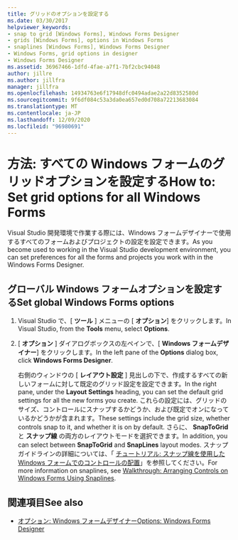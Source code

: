 ```yaml
---
title: グリッドのオプションを設定する
ms.date: 03/30/2017
helpviewer_keywords:
- snap to grid [Windows Forms], Windows Forms Designer
- grids [Windows Forms], options in Windows Forms
- snaplines [Windows Forms], Windows Forms Designer
- Windows Forms, grid options in designer
- Windows Forms Designer
ms.assetid: 36967466-1dfd-4fae-a7f1-7bf2cbc94048
author: jillre
ms.author: jillfra
manager: jillfra
ms.openlocfilehash: 14934763e6f17948dfc0494adae2a22d8352580d
ms.sourcegitcommit: 9f6df084c53a3da0ea657ed0d708a72213683084
ms.translationtype: MT
ms.contentlocale: ja-JP
ms.lasthandoff: 12/09/2020
ms.locfileid: "96980691"
---
```

# <a name="how-to-set-grid-options-for-all-windows-forms"></a><span data-ttu-id="b2f25-102">方法: すべての Windows フォームのグリッドオプションを設定する</span><span class="sxs-lookup"><span data-stu-id="b2f25-102">How to: Set grid options for all Windows Forms</span></span>

<span data-ttu-id="b2f25-103">Visual Studio 開発環境で作業する際には、Windows フォームデザイナーで使用するすべてのフォームおよびプロジェクトの設定を設定できます。</span><span class="sxs-lookup"><span data-stu-id="b2f25-103">As you become used to working in the Visual Studio development environment, you can set preferences for all the forms and projects you work with in the Windows Forms Designer.</span></span>

## <a name="set-global-windows-forms-options"></a><span data-ttu-id="b2f25-104">グローバル Windows フォームオプションを設定する</span><span class="sxs-lookup"><span data-stu-id="b2f25-104">Set global Windows Forms options</span></span>

1. <span data-ttu-id="b2f25-105">Visual Studio で、[ **ツール** ] メニューの [ **オプション**] をクリックします。</span><span class="sxs-lookup"><span data-stu-id="b2f25-105">In Visual Studio, from the **Tools** menu, select **Options**.</span></span>

2. <span data-ttu-id="b2f25-106">[ **オプション** ] ダイアログボックスの左ペインで、[ **Windows フォームデザイナー**] をクリックします。</span><span class="sxs-lookup"><span data-stu-id="b2f25-106">In the left pane of the **Options** dialog box, click **Windows Forms Designer**.</span></span>

   <span data-ttu-id="b2f25-107">右側のウィンドウの [ **レイアウト設定** ] 見出しの下で、作成するすべての新しいフォームに対して既定のグリッド設定を設定できます。</span><span class="sxs-lookup"><span data-stu-id="b2f25-107">In the right pane, under the **Layout Settings** heading, you can set the default grid settings for all the new forms you create.</span></span> <span data-ttu-id="b2f25-108">これらの設定には、グリッドのサイズ、コントロールにスナップするかどうか、および既定でオンになっているかどうかが含まれます。</span><span class="sxs-lookup"><span data-stu-id="b2f25-108">These settings include the grid size, whether controls snap to it, and whether it is on by default.</span></span> <span data-ttu-id="b2f25-109">さらに、 **SnapToGrid** と **スナップ線** の両方のレイアウトモードを選択できます。</span><span class="sxs-lookup"><span data-stu-id="b2f25-109">In addition, you can select between **SnapToGrid** and **SnapLines** layout modes.</span></span> <span data-ttu-id="b2f25-110">スナップガイドラインの詳細については、「 [チュートリアル: スナップ線を使用した Windows フォームでのコントロールの配置](walkthrough-arranging-controls-on-windows-forms-using-snaplines.md)」を参照してください。</span><span class="sxs-lookup"><span data-stu-id="b2f25-110">For more information on snaplines, see [Walkthrough: Arranging Controls on Windows Forms Using Snaplines](walkthrough-arranging-controls-on-windows-forms-using-snaplines.md).</span></span>

## <a name="see-also"></a><span data-ttu-id="b2f25-111">関連項目</span><span class="sxs-lookup"><span data-stu-id="b2f25-111">See also</span></span>

- [<span data-ttu-id="b2f25-112">オプション: Windows フォームデザイナー</span><span class="sxs-lookup"><span data-stu-id="b2f25-112">Options: Windows Forms Designer</span></span>](/visualstudio/ide/reference/options-windows-forms-designer)
